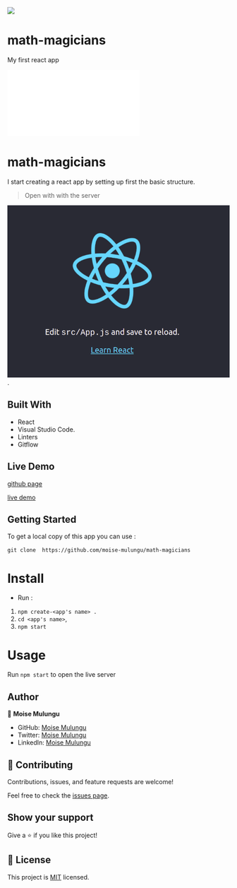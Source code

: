 ![](https://img.shields.io/badge/Microverse-blueviolet)

# math-magicians
My first react app


![](file:///home/moise/Leaderboard-project/dist/index.html)

# math-magicians
I start creating a react app by setting up first the basic structure.

> Open with with the server

![screenshot](image/react-app.png).

## Built With

- React
- Visual Studio Code.
- Linters
- Gitflow

## Live Demo

[github page](https://github.com/moise-mulungu/math-magicians)

[live demo](https://moise-mulungu.github.io/math-magicians/dist/)

## Getting Started

To get a local copy of this app you can use :
```
git clone  https://github.com/moise-mulungu/math-magicians
```
# Install

- Run :
1. `npm create-<app's name> .`
2. `cd <app's name>`,
3. `npm start`

# Usage

Run `npm start` to open the live server

## Author

👤 **Moise Mulungu**

- GitHub: [Moise Mulungu](https://github.com/moise-mulungu)
- Twitter: [Moise Mulungu](https://twitter.com/moise_mulungu)
- LinkedIn: [Moise Mulungu](https://www.linkedin.com/in/mo%C3%AFse-mulungu-a939831b2/)

## 🤝 Contributing

Contributions, issues, and feature requests are welcome!

Feel free to check the [issues page](https://github.com/moise-mulungu/math-magicians/issues).


## Show your support

Give a ⭐️ if you like this project!

## 📝 License

This project is [MIT](./MIT.md) licensed.
 

